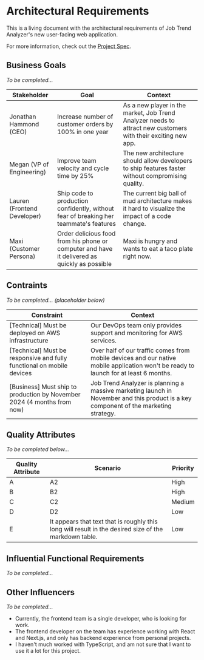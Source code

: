 # Architectural Requirements

This is a living document with the architectural requirements of Job Trend Analyzer's new user-facing web application.

For more information, check out the [Project Spec](./project-spec.md).

## Business Goals

_To be completed..._

| Stakeholder                 | Goal                                                                                         | Context                                                                                                       |
| --------------------------- | -------------------------------------------------------------------------------------------- | ------------------------------------------------------------------------------------------------------------- |
| Jonathan Hammond (CEO)      | Increase number of customer orders by 100% in one year                                       | As a new player in the market, Job Trend Analyzer needs to attract new customers with their exciting new app. |
| Megan (VP of Engineering)   | Improve team velocity and cycle time by 25%                                                  | The new architecture should allow developers to ship features faster without compromising quality.            |
| Lauren (Frontend Developer) | Ship code to production confidently, without fear of breaking her teammate's features        | The current big ball of mud architecture makes it hard to visualize the impact of a code change.              |
| Maxi (Customer Persona)     | Order delicious food from his phone or computer and have it delivered as quickly as possible | Maxi is hungry and wants to eat a taco plate right now.                                                       |

## Contraints

_To be completed... (placeholder below)_

| Constraint                                                              | Context                                                                                                                              |
| ----------------------------------------------------------------------- | ------------------------------------------------------------------------------------------------------------------------------------ |
| [Technical] Must be deployed on AWS infrastructure                      | Our DevOps team only provides support and monitoring for AWS services.                                                               |
| [Technical] Must be responsive and fully functional on mobile devices   | Over half of our traffic comes from mobile devices and our native mobile application won't be ready to launch for at least 6 months. |
| [Business] Must ship to production by November 2024 (4 months from now) | Job Trend Analyzer is planning a massive marketing launch in November and this product is a key component of the marketing strategy. |

## Quality Attributes

_To be completed below..._

| Quality Attribute | Scenario                                                                                              | Priority |
| ----------------- | ----------------------------------------------------------------------------------------------------- | -------- |
| A                 | A2                                                                                                    | High     |
| B                 | B2                                                                                                    | High     |
| C                 | C2                                                                                                    | Medium   |
| D                 | D2                                                                                                    | Low      |
| E                 | It appears that text that is roughly this long will result in the desired size of the markdown table. | Low      |

## Influential Functional Requirements

_To be completed..._

## Other Influencers

_To be completed..._

- Currently, the frontend team is a single developer, who is looking for work.
- The frontend developer on the team has experience working with React and Next.js, and only has backend experience from personal projects.
- I haven't much worked with TypeScript, and am not sure that I want to use it a lot for this project.

